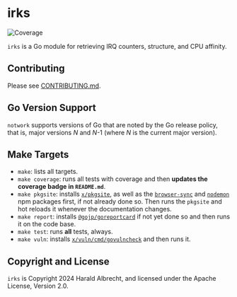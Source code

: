 # irks

![Coverage](https://img.shields.io/badge/Coverage-98.2%25-brightgreen)

`irks` is a Go module for retrieving IRQ counters, structure, and CPU affinity.

## Contributing

Please see [CONTRIBUTING.md](CONTRIBUTING.md).

## Go Version Support

`notwork` supports versions of Go that are noted by the Go release policy, that
is, major versions _N_ and _N_-1 (where _N_ is the current major version).

## Make Targets

- `make`: lists all targets.
- `make coverage`: runs all tests with coverage and then **updates the coverage
  badge in `README.md`**.
- `make pkgsite`: installs [`x/pkgsite`](https://golang.org/x/pkgsite/cmd/pkgsite), as
  well as the [`browser-sync`](https://www.npmjs.com/package/browser-sync) and
  [`nodemon`](https://www.npmjs.com/package/nodemon) npm packages first, if not
  already done so. Then runs the `pkgsite` and hot reloads it whenever the
  documentation changes.
- `make report`: installs
  [`@gojp/goreportcard`](https://github.com/gojp/goreportcard) if not yet done
  so and then runs it on the code base.
- `make test`: runs **all** tests, always.
- `make vuln`: installs
  [`x/vuln/cmd/govulncheck`](https://golang.org/x/vuln/cmd/govulncheck) and then
  runs it.

## Copyright and License

`irks` is Copyright 2024 Harald Albrecht, and licensed under the Apache License,
Version 2.0.
